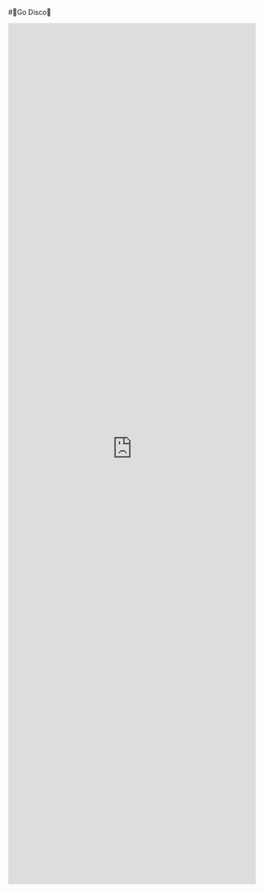#🪩Go Disco🕺

<iframe
	src="https://radames-real-time-latent-consistency-model.hf.space"
	frameborder="0"
	width="100%"
	height="1750"
	allow="camera;microphone"
	
></iframe>
